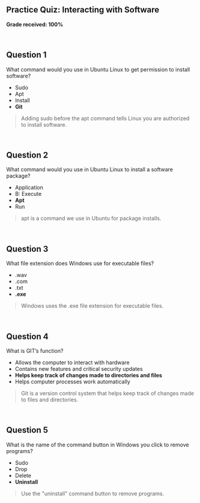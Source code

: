 ## Practice Quiz: Interacting with Software

__Grade received: 100%__

<br>

## Question 1

What command would you use in Ubuntu Linux to get permission to install software?

- Sudo
- Apt
- Install
- **Git**

> Adding sudo before the apt command tells Linux you are authorized to install software.

<br>

## Question 2

What command would you use in Ubuntu Linux to install a software package?

- Application
- B: Execute
- **Apt**
- Run

> apt is a command we use in Ubuntu for package installs.

<br>

## Question 3

What file extension does Windows use for executable files?

- .wav
- .com
- .txt
- **.exe**

> Windows uses the .exe file extension for executable files.

<br>

## Question 4

What is GIT’s function?

- Allows the computer to interact with hardware
- Contains new features and critical security updates
- **Helps keep track of changes made to directories and files**
- Helps computer processes work automatically

> Git is a version control system that helps keep track of changes made to files and directories.

<br>

## Question 5

What is the name of the command button in Windows you click to remove programs?

- Sudo
- Drop
- Delete
- **Uninstall**

> Use the "uninstall" command button to remove programs.
